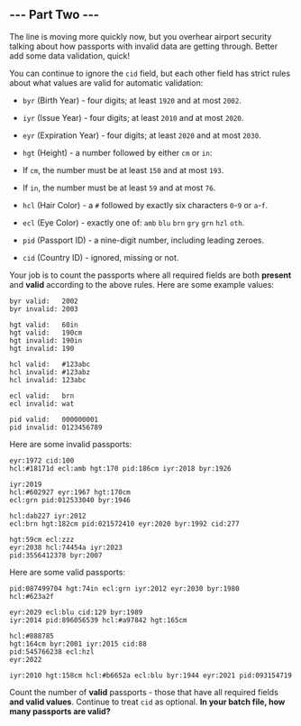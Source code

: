 ## --- Part Two ---
The line is moving more quickly now, but you overhear airport security talking about how passports with invalid data are getting through. Better add some data validation, quick!
 
You can continue to ignore the `cid` field, but each other field has strict rules<!--- GLORY TO ARSTOTZKA --> about what values are valid for automatic validation:
 
 
- `byr` (Birth Year) - four digits; at least `1920` and at most `2002`.
 
- `iyr` (Issue Year) - four digits; at least `2010` and at most `2020`.
 
- `eyr` (Expiration Year) - four digits; at least `2020` and at most `2030`.
 
- `hgt` (Height) - a number followed by either `cm` or `in`:  
- If `cm`, the number must be at least `150` and at most `193`.
 
- If `in`, the number must be at least `59` and at most `76`.
  
 
- `hcl` (Hair Color) - a `#` followed by exactly six characters `0`-`9` or `a`-`f`.
 
- `ecl` (Eye Color) - exactly one of: `amb` `blu` `brn` `gry` `grn` `hzl` `oth`.
 
- `pid` (Passport ID) - a nine-digit number, including leading zeroes.
 
- `cid` (Country ID) - ignored, missing or not.
 
 
Your job is to count the passports where all required fields are both **present** and **valid** according to the above rules. Here are some example values:
 

```
byr valid:   2002
byr invalid: 2003

hgt valid:   60in
hgt valid:   190cm
hgt invalid: 190in
hgt invalid: 190

hcl valid:   #123abc
hcl invalid: #123abz
hcl invalid: 123abc

ecl valid:   brn
ecl invalid: wat

pid valid:   000000001
pid invalid: 0123456789
```

 
Here are some invalid passports:
 

```
eyr:1972 cid:100
hcl:#18171d ecl:amb hgt:170 pid:186cm iyr:2018 byr:1926

iyr:2019
hcl:#602927 eyr:1967 hgt:170cm
ecl:grn pid:012533040 byr:1946

hcl:dab227 iyr:2012
ecl:brn hgt:182cm pid:021572410 eyr:2020 byr:1992 cid:277

hgt:59cm ecl:zzz
eyr:2038 hcl:74454a iyr:2023
pid:3556412378 byr:2007
```

 
Here are some valid passports:
 

```
pid:087499704 hgt:74in ecl:grn iyr:2012 eyr:2030 byr:1980
hcl:#623a2f

eyr:2029 ecl:blu cid:129 byr:1989
iyr:2014 pid:896056539 hcl:#a97842 hgt:165cm

hcl:#888785
hgt:164cm byr:2001 iyr:2015 cid:88
pid:545766238 ecl:hzl
eyr:2022

iyr:2010 hgt:158cm hcl:#b6652a ecl:blu byr:1944 eyr:2021 pid:093154719
```

 
Count the number of **valid** passports - those that have all required fields **and valid values**. Continue to treat `cid` as optional. **In your batch file, how many passports are valid?**
 
